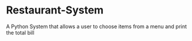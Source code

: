 # Restaurant-System
A Python System that allows a user to choose items from a menu and print the total bill
